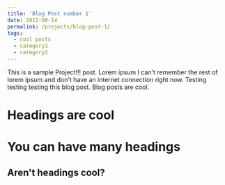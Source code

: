 ```yaml
---
title: 'Blog Post number 1'
date: 2012-08-14
permalink: /projects/blog-post-1/
tags:
  - cool posts
  - category1
  - category2
---
```


This is a sample Project!!! post. Lorem ipsum I can't remember the rest of lorem ipsum and don't have an internet connection right now. Testing testing testing this blog post. Blog posts are cool.

Headings are cool
======

You can have many headings
======

Aren't headings cool?
------